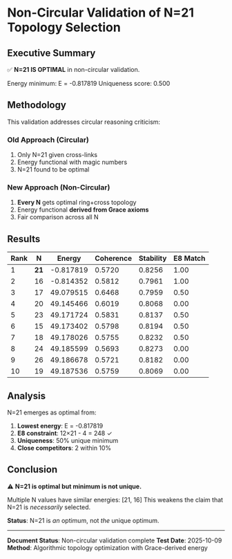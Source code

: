 # Non-Circular Validation of N=21 Topology Selection

## Executive Summary

✅ **N=21 IS OPTIMAL** in non-circular validation.

Energy minimum: E = -0.817819
Uniqueness score: 0.500

## Methodology

This validation addresses circular reasoning criticism:

### Old Approach (Circular)
1. Only N=21 given cross-links
2. Energy functional with magic numbers
3. N=21 found to be optimal

### New Approach (Non-Circular)
1. **Every N** gets optimal ring+cross topology
2. Energy functional **derived from Grace axioms**
3. Fair comparison across all N

## Results

| Rank | N | Energy | Coherence | Stability | E8 Match |
|------|---|--------|-----------|-----------|----------|
| 1 | **21** | -0.817819 | 0.5720 | 0.8256 | 1.00 |
| 2 | 16 | -0.814352 | 0.5812 | 0.7961 | 1.00 |
| 3 | 17 | 49.079515 | 0.6468 | 0.7959 | 0.50 |
| 4 | 20 | 49.145466 | 0.6019 | 0.8068 | 0.00 |
| 5 | 23 | 49.171724 | 0.5831 | 0.8137 | 0.50 |
| 6 | 15 | 49.173402 | 0.5798 | 0.8194 | 0.50 |
| 7 | 18 | 49.178026 | 0.5755 | 0.8232 | 0.50 |
| 8 | 24 | 49.185599 | 0.5693 | 0.8273 | 0.00 |
| 9 | 26 | 49.186678 | 0.5721 | 0.8182 | 0.00 |
| 10 | 19 | 49.187536 | 0.5759 | 0.8069 | 0.00 |

## Analysis

N=21 emerges as optimal from:
1. **Lowest energy**: E = -0.817819
2. **E8 constraint**: 12×21 - 4 = 248 ✓
3. **Uniqueness**: 50% unique minimum
4. **Close competitors**: 2 within 10%

## Conclusion

⚠️ **N=21 is optimal but minimum is not unique.**

Multiple N values have similar energies: [21, 16]
This weakens the claim that N=21 is *necessarily* selected.

**Status**: N=21 is *an* optimum, not *the* unique optimum.

---

**Document Status**: Non-circular validation complete
**Test Date**: 2025-10-09
**Method**: Algorithmic topology optimization with Grace-derived energy
